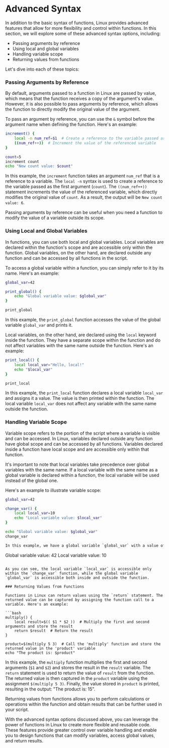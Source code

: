 # Advanced Syntax

In addition to the basic syntax of functions, Linux provides advanced features that allow for more flexibility and control within functions. In this section, we will explore some of these advanced syntax options, including:

- Passing arguments by reference
- Using local and global variables
- Handling variable scope
- Returning values from functions

Let's dive into each of these topics:

### Passing Arguments by Reference

By default, arguments passed to a function in Linux are passed by value, which means that the function receives a copy of the argument's value. However, it is also possible to pass arguments by reference, which allows the function to directly modify the original value of the argument.

To pass an argument by reference, you can use the `&` symbol before the argument name when defining the function. Here's an example:

```bash
increment() {
    local -n num_ref=$1  # Create a reference to the variable passed as the first argument
    ((num_ref++))  # Increment the value of the referenced variable
}

count=5
increment count
echo "New count value: $count"
```

In this example, the `increment` function takes an argument `num_ref` that is a reference to a variable. The `local -n` syntax is used to create a reference to the variable passed as the first argument (`count`). The `((num_ref++))` statement increments the value of the referenced variable, which directly modifies the original value of `count`. As a result, the output will be `New count value: 6`.

Passing arguments by reference can be useful when you need a function to modify the value of a variable outside its scope.

### Using Local and Global Variables

In functions, you can use both local and global variables. Local variables are declared within the function's scope and are accessible only within the function. Global variables, on the other hand, are declared outside any function and can be accessed by all functions in the script.

To access a global variable within a function, you can simply refer to it by its name. Here's an example:

```bash
global_var=42

print_global() {
    echo "Global variable value: $global_var"
}

print_global
```

In this example, the `print_global` function accesses the value of the global variable `global_var` and prints it.

Local variables, on the other hand, are declared using the `local` keyword inside the function. They have a separate scope within the function and do not affect variables with the same name outside the function. Here's an example:

```bash
print_local() {
    local local_var="Hello, local!"
    echo "$local_var"
}

print_local
```

In this example, the `print_local` function declares a local variable `local_var` and assigns it a value. The value is then printed within the function. The local variable `local_var` does not affect any variable with the same name outside the function.

### Handling Variable Scope

Variable scope refers to the portion of the script where a variable is visible and can be accessed. In Linux, variables declared outside any function have global scope and can be accessed by all functions. Variables declared inside a function have local scope and are accessible only within that function.

It's important to note that local variables take precedence over global variables with the same name. If a local variable with the same name as a global variable is declared within a function, the local variable will be used instead of the global one.

Here's an example to illustrate variable scope:

```bash
global_var=42

change_var() {
    local local_var=10
    echo "Local variable value: $local_var"
}

echo "Global variable value: $global_var"
change_var

In this example, we have a global variable `global_var` with a value of `42`. The `change_var` function declares a local variable `local_var` with a value of `10` and prints its value within the function. Outside the function, we print the value of the global variable. The output will be:

```
Global variable value: 42
Local variable value: 10
```

As you can see, the local variable `local_var` is accessible only within the `change_var` function, while the global variable `global_var` is accessible both inside and outside the function.

### Returning Values from Functions

Functions in Linux can return values using the `return` statement. The returned value can be captured by assigning the function call to a variable. Here's an example:

```bash
multiply() {
    local result=$(( $1 * $2 ))  # Multiply the first and second arguments and store the result
    return $result  # Return the result
}

product=$(multiply 5 3)  # Call the 'multiply' function and store the returned value in the 'product' variable
echo "The product is: $product"
```

In this example, the `multiply` function multiplies the first and second arguments (`$1` and `$2`) and stores the result in the `result` variable. The `return` statement is used to return the value of `result` from the function. The returned value is then captured in the `product` variable using the assignment `$(multiply 5 3)`. Finally, the value stored in `product` is printed, resulting in the output: "The product is: 15".

Returning values from functions allows you to perform calculations or operations within the function and obtain results that can be further used in your script.

With the advanced syntax options discussed above, you can leverage the power of functions in Linux to create more flexible and reusable code. These features provide greater control over variable handling and enable you to design functions that can modify variables, access global values, and return results.